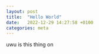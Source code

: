 ```yaml
---
layout: post
title:  "Hello World"
date:   2022-12-29 14:27:58 +0100
categories: meta
---
```


uwu is this thing on